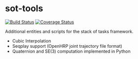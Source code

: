 sot-tools
=========

[![Build Status](https://travis-ci.org/stack-of-tasks/sot-tools.png?branch=master)](https://travis-ci.org/stack-of-tasks/sot-tools)
[![Coverage Status](https://coveralls.io/repos/stack-of-tasks/sot-tools/badge.png)](https://coveralls.io/r/stack-of-tasks/sot-tools)

Additional entities and scripts for the stack of tasks framework.

 - Cubic Interpolation
 - Seqplay support (OpenHRP joint trajectory file format)
 - Quaternion and SE(3) computation implemented in Python


